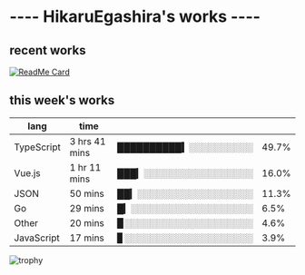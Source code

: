 # ---- HikaruEgashira's works ----

## recent works

[![ReadMe Card](https://github-readme-stats.vercel.app/api/pin/?username=twin-te&repo=twinte-front)](https://github.com/twin-te/twinte-front)

## this week's works

| lang        | time           |                       |        |
| ----------- | -------------- | --------------------- | ------ |
| TypeScript  | 3 hrs 41 mins  | ██████████▍░░░░░░░░░░ |  49.7% |
| Vue.js      | 1 hr 11 mins   | ███▎░░░░░░░░░░░░░░░░░ |  16.0% |
| JSON        | 50 mins        | ██▎░░░░░░░░░░░░░░░░░░ |  11.3% |
| Go          | 29 mins        | █▎░░░░░░░░░░░░░░░░░░░ |   6.5% |
| Other       | 20 mins        | ▉░░░░░░░░░░░░░░░░░░░░ |   4.6% |
| JavaScript  | 17 mins        | ▊░░░░░░░░░░░░░░░░░░░░ |   3.9% |

![trophy](https://github-profile-trophy.vercel.app/?username=HikaruEgashira&theme=onedark)
